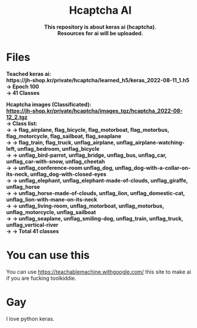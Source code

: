 <h1 align="center">Hcaptcha AI</h1>

<p align='center'>
  <b>This repository is about keras ai (hcaptcha).</b><br>
  <b>Resources for ai will be uploaded.</b><br>
</p>


# Files

<p>
  <b>Teached keras ai:</b><br>
  <b>https://jh-shop.kr/private/hcaptcha/learned_h5/keras_2022-08-11_1.h5</b><br>
  <b> -> Epoch 100</b><br>
  <b> -> 41 Classes</b>
  
  <b>Hcaptcha images (Classificated):</b><br>
  <b>https://jh-shop.kr/private/hcaptcha/images_tgz/hcaptcha_2022-08-12_2.tgz</b><br>
  <b> -> Class list:</b><br>
  <b> -> -> flag_airplane, flag_bicycle, flag_motorboat, flag_motorbus, flag_motorcycle, flag_sailboat, flag_seaplane</b><br>
  <b> -> -> flag_train, flag_truck, unflag_airplane, unflag_airplane-watching-left, unflag_bedroom, unflag_bicycle</b><br>
  <b> -> -> unflag_bird-parrot, unflag_bridge, unflag_bus, unflag_car, unflag_car-with-snow, unflag_cheetah</b><br>
  <b> -> -> unflag_conference-room unflag_dog, unflag_dog-with-a-collar-on-its-neck, unflag_dog-with-closed-eyes</b><br>
  <b> -> -> unflag_elephant, unflag_elephant-made-of-clouds, unflag_giraffe, unflag_horse</b><br>
  <b> -> -> unflag_horse-made-of-clouds, unflag_lion, unflag_domestic-cat, unflag_lion-with-mane-on-its-neck</b><br>
  <b> -> -> unflag_living-room, unflag_motorboat, unflag_motorbus, unflag_motorcycle, unflag_sailboat</b><br>
  <b> -> -> unflag_seaplane, unflag_smiling-dog, unflag_train, unflag_truck, unflag_vertical-river</b><br>
  <b> -> -> Total 41 classes</b>
</p>

# You can use this

You can use https://teachablemachine.withgoogle.com/ this site to make ai if you are fucking toolkiddie.

# Gay

I love python keras.
